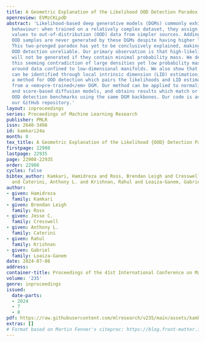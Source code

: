 ```yaml
---
title: A Geometric Explanation of the Likelihood OOD Detection Paradox
openreview: EVMzCKLpdD
abstract: 'Likelihood-based deep generative models (DGMs) commonly exhibit a puzzling
  behaviour: when trained on a relatively complex dataset, they assign higher likelihood
  values to out-of-distribution (OOD) data from simpler sources. Adding to the mystery,
  OOD samples are never generated by these DGMs despite having higher likelihoods.
  This two-pronged paradox has yet to be conclusively explained, making likelihood-based
  OOD detection unreliable. Our primary observation is that high-likelihood regions
  will not be generated if they contain minimal probability mass. We demonstrate how
  this seeming contradiction of large densities yet low probability mass can occur
  around data confined to low-dimensional manifolds. We also show that this scenario
  can be identified through local intrinsic dimension (LID) estimation, and propose
  a method for OOD detection which pairs the likelihoods and LID estimates obtained
  from a <em>pre-trained</em> DGM. Our method can be applied to normalizing flows
  and score-based diffusion models, and obtains results which match or surpass state-of-the-art
  OOD detection benchmarks using the same DGM backbones. Our code is available at
  our GitHub repository.'
layout: inproceedings
series: Proceedings of Machine Learning Research
publisher: PMLR
issn: 2640-3498
id: kamkari24a
month: 0
tex_title: A Geometric Explanation of the Likelihood {OOD} Detection Paradox
firstpage: 22908
lastpage: 22935
page: 22908-22935
order: 22908
cycles: false
bibtex_author: Kamkari, Hamidreza and Ross, Brendan Leigh and Cresswell, Jesse C.
  and Caterini, Anthony L. and Krishnan, Rahul and Loaiza-Ganem, Gabriel
author:
- given: Hamidreza
  family: Kamkari
- given: Brendan Leigh
  family: Ross
- given: Jesse C.
  family: Cresswell
- given: Anthony L.
  family: Caterini
- given: Rahul
  family: Krishnan
- given: Gabriel
  family: Loaiza-Ganem
date: 2024-07-08
address:
container-title: Proceedings of the 41st International Conference on Machine Learning
volume: '235'
genre: inproceedings
issued:
  date-parts:
  - 2024
  - 7
  - 8
pdf: https://raw.githubusercontent.com/mlresearch/v235/main/assets/kamkari24a/kamkari24a.pdf
extras: []
# Format based on Martin Fenner's citeproc: https://blog.front-matter.io/posts/citeproc-yaml-for-bibliographies/
---
```

